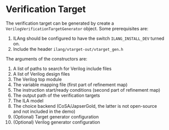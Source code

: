 # Verification Target

The verification target can be generated by create a `VerilogVerificationTargetGenerator` object. Some prerequisites are:

1. ILAng should be configured to have the switch `ILANG_INSTALL_DEV` turned on.
2. Include the header `ilang/vtarget-out/vtarget_gen.h`

The arguments of the constructors are:

1. A list of paths to search for Verilog include files
2. A list of Verilog design files
3. The Verilog top module
4. The variable mapping file \(first part of refinement map\)
5. The instruction start/ready conditions \(second part of refinement map\)
6. The output path of the verification targets
7. The ILA model
8. The choice backend \(CoSA/JapserGold, the latter is not open-source and not included in the demo\)
9. \(Optional\) Target generator configuration
10. \(Optional\) Verilog generator configuration

